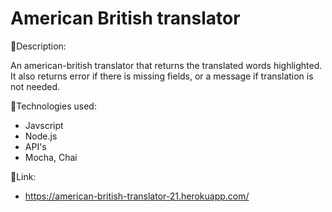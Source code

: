 # American British translator

:page_facing_up:Description:

 An american-british translator that returns the translated words highlighted. It also returns error if there is missing fields, or a message if translation is not needed. 


:wrench:Technologies used:

- Javscript
- Node.js
- API's
- Mocha, Chai



:link:Link:
- https://american-british-translator-21.herokuapp.com/
